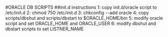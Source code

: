 #ORACLE DB SCRIPTS
##init.d instructions
	1: copy init.d/oracle script to /etc/init.d
	2: chmod 750 /etc/init.d
	3: chkconfig --add oracle
	4: copy scripts/dbshut and scripts/dbstart to $ORACLE_HOME/bin
	5: modify oracle script and set ORACLE_HOME and ORACLE_USER
	6: modify dbshut and dbstart scripts to set LISTNER_NAME


